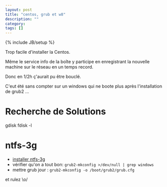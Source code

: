 ```yaml
---
layout: post
title: "centos, grub et w8"
description: ""
category: 
tags: []
---
```

{% include JB/setup %}


Trop facile d'installer la Centos.

Même le service info de la boîte y participe en enregistrant
la nouvelle machine sur le réseau en un temps record.

Donc en 1/2h ç'aurait pu être bouclé.

C'eut été sans compter sur un windows qui ne boote plus
après l'installation de grub2 ...

# Recherche de Solutions


gdisk 
fdisk -l

# ntfs-3g 

- [installer ntfs-3g](http://tech.yipp.ca/linux/install-ntfs-centos-7/)
- vérifier qu'on a tout bon: `grub2-mkconfig >/dev/null | grep windows`
- mettre grub  jour : `grub2-mkconfig -o /boot/grub2/grub.cfg`


et rulez \o/

